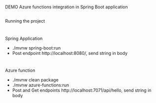 ###
DEMO Azure functions integration in Spring Boot application

## 
Running the project

#

Spring Application

- ./mvnw spring-boot:run
- Post endpoint http://localhost:8080/, send string in body

#

Azure function

- ./mvnw clean package
- ./mvnw azure-functions:run
- Post and Get endpoints http://localhost:7071/api/hello, send string in body
  
